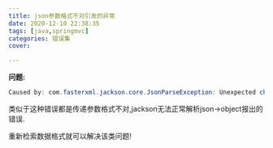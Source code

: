 ```yaml
---
title: json参数格式不对引发的异常
date: 2020-12-10 22:38:35
tags: [java,springmvc]
categories: 错误集
cover: 

---
```


**问题:**

```java
Caused by: com.fasterxml.jackson.core.JsonParseException: Unexpected character (' ' (code 160)): was
```

类似于这种错误都是传递参数格式不对,jackson无法正常解析json->object报出的错误.

重新检索数据格式就可以解决该类问题!